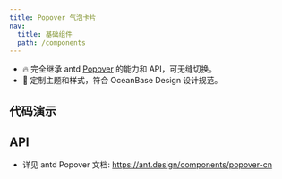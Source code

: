 ```yaml
---
title: Popover 气泡卡片
nav:
  title: 基础组件
  path: /components
---
```


- 🔥 完全继承 antd [Popover](https://ant.design/components/popover-cn) 的能力和 API，可无缝切换。
- 💄 定制主题和样式，符合 OceanBase Design 设计规范。

## 代码演示

<!-- prettier-ignore -->
<code src="./demo/basic.tsx" title="基本"></code>
<code src="./demo/trigger.tsx" title="触发方式"></code>
<code src="./demo/over-length.tsx" title="超长内容" description="浮层大小默认由内容区决定，最大宽度为 100vw。如果不想浮层被内容无限撑开，可以通过 `overlayInnerStyle` 设置最大宽高。"></code>
<code src="./demo/with-table.tsx" title="和表格搭配使用" description="1、浮层设置最大宽度，避免被表格内容无限拉伸。<br/>2、表格设置横向滚动 `scroll={{ x: 'max-content' }}`，避免折行。<br/>3、表格尺寸设为 `middle`，分页器尺寸设为 `small`，减小空间占用。"></code>

## API

- 详见 antd Popover 文档: https://ant.design/components/popover-cn
